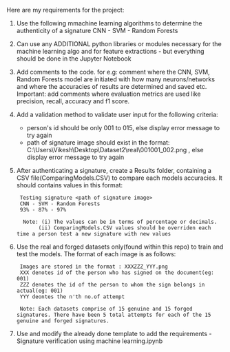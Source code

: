 Here are my requirements for the project:

1. Use the following mmachine learning algorithms to determine the authenticity of a signature
                 CNN - SVM - Random Forests
                 
2. Can use any ADDITIONAL python libraries or modules necessary for the machine learning algo and for feature extractions - but everything should be done in the
Jupyter Notebook

3. Add comments to the code. for e.g: comment where the CNN, SVM, Random Forests model are initiated with how many neurons/networks and where the accuracies of results
are determined and saved etc. Important: add comments where evaluation metrics are used like precision, recall, accuracy and f1 score.

4. Add a validation method to validate user input for the following criteria:
      - person's id should be only 001 to 015, else display error message to try again
      - path of signature image should exist in the format: C:\Users\Vikesh\Desktop\Dataset2\real\001001_002.png , else display error message to try again

5. After authenticating a signature, create a Results folder, containing a CSV file(ComparingModels.CSV) to compare each models accuracies. It should contains values 
in this format:

        Testing signature <path of signature image>
        CNN - SVM - Random Forests
        93% - 87% - 97%
        
         Note: (i) The values can be in terms of percentage or decimals.
              (ii) ComparingModels.CSV values should be overriden each time a person test a new signature with new values 
              
6. Use the real and forged datasets only(found within this repo) to train and test the models. The format of each image is as follows:

        Images are stored in the format : XXXZZZ_YYY.png
        XXX denotes id of the person who has signed on the document(eg: 001)
        ZZZ denotes the id of the person to whom the sign belongs in actual(eg: 001)
        YYY deontes the n'th no.of attempt

        Note: Each datasets comprise of 15 genuine and 15 forged signatures. There have been 5 total attempts for each of the 15 genuine and forged signatures.

7. Use and modify the already done template to add the requirements - Signature verification using machine learning.ipynb
